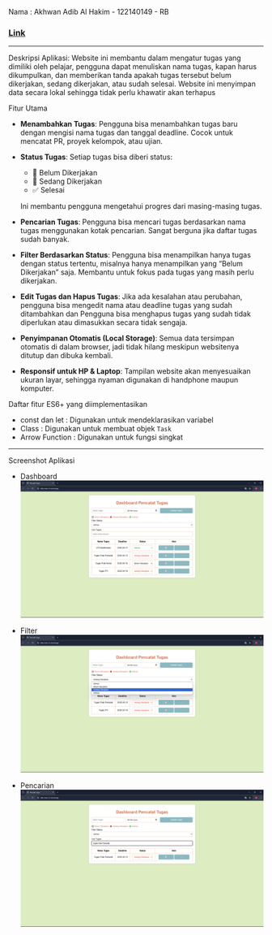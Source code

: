 Nama : Akhwan Adib Al Hakim - 122140149 - RB 
### [Link](https://taks-man-v1.vercel.app/)
---

Deskripsi Aplikasi:
Website ini membantu dalam mengatur tugas yang dimiliki oleh pelajar, pengguna dapat menuliskan nama tugas, kapan harus dikumpulkan, dan memberikan tanda apakah tugas tersebut belum dikerjakan, sedang dikerjakan, atau sudah selesai. Website ini menyimpan data secara lokal sehingga tidak perlu khawatir akan terhapus

Fitur Utama
- **Menambahkan Tugas**: 
  Pengguna bisa menambahkan  tugas baru dengan mengisi nama tugas dan tanggal deadline. Cocok untuk mencatat PR, proyek kelompok, atau ujian.
- **Status Tugas**:
  Setiap tugas bisa diberi status:
  - 🔲 Belum Dikerjakan
  - 🔴 Sedang Dikerjakan
  - ✅ Selesai
  
  Ini membantu pengguna mengetahui progres dari masing-masing tugas.
- **Pencarian Tugas**:
  Pengguna bisa mencari tugas berdasarkan nama tugas menggunakan kotak pencarian. Sangat berguna jika daftar tugas sudah banyak.
- **Filter Berdasarkan Status**:
  Pengguna bisa menampilkan hanya tugas dengan status tertentu, misalnya hanya menampilkan yang “Belum Dikerjakan” saja. Membantu untuk fokus pada tugas yang masih perlu dikerjakan.
- **Edit Tugas dan Hapus Tugas**:
  Jika ada kesalahan atau perubahan, pengguna bisa mengedit nama atau deadline tugas yang sudah ditambahkan dan Pengguna bisa menghapus tugas yang sudah tidak diperlukan atau dimasukkan secara tidak sengaja.
- **Penyimpanan Otomatis (Local Storage)**:
  Semua data tersimpan otomatis di dalam browser, jadi tidak hilang meskipun websitenya ditutup dan dibuka kembali.
- **Responsif untuk HP & Laptop**:
  Tampilan website akan menyesuaikan ukuran layar, sehingga nyaman digunakan di handphone maupun komputer.

Daftar fitur ES6+ yang diimplementasikan
- const dan let : Digunakan untuk mendeklarasikan variabel
- Class : Digunakan untuk membuat objek `Task`
- Arrow Function : Digunakan untuk fungsi singkat

---

Screenshot Aplikasi
- Dashboard
![Dashboard](/Akhwan_122140149_Pertemuan2/ss/dashboard.png)

- Filter
![Filter](/Akhwan_122140149_Pertemuan2/ss/filter.png)

- Pencarian
![Pencarian](/Akhwan_122140149_Pertemuan2/ss/pencarian.png)
